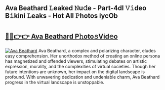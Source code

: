 ## Ava Beathard 𝙻eaked 𝙽u𝚍e - Part-4dI 𝚅𝚒deo B𝚒kini 𝙻eaks - Hot All 𝙿hotos iycOb

# <h2><a href="http://ld3gkl.urlbe.top/?page=Ava+Beathard">🔗🔗👉👉 Ava Beathard P𝚑oto𝚜Vid𝚎o</a></h2>

[![Ava Beathard](https://i.imgur.com/eBuTRDB.gif)](http://ld3gkl.urlbe.top/?page=Ava+Beathard)
Ava Beathard, a complex and polarizing character, eludes easy comprehension. Her unorthodox method of creating an online persona has magnetized and offended viewers, stimulating debates on artistic expression, morality, and the complexities of virtual societies. Though her future intentions are unknown, her impact on the digital landscape is profound. With unwavering dedication and undeniable charm, Ava Beathard progress in the virtual landscape is unstoppable.
